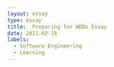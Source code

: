 ```yaml
---
layout: essay
type: essay
title:  Preparing for WODs Essay
date: 2021-02-18
labels:
  - Software Engineering
  - Learning
---
```


